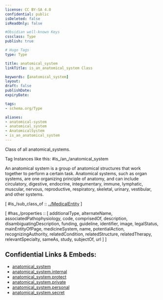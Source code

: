 ```yaml
---
license: CC BY-SA 4.0
confidential: public
isDeleted: false
isReadOnly: false

#Obsidian well-known Keys
cssclass: Type
publish: true

# Hugo Tags
type: Type

title: anatomical_system
linkTitle: is_an_anatomical_system Class

keywords: [anatomical_system]
layout: 
draft: false
publishDate:
expiryDate: 

tags:
- schema.org/Type

aliases:
- anatomical-system
- anatomical_system
- AnatomicalSystem
- is_an_anatomical_system
---
```


Class of all anatomical_systems.

Tag Instances like this: 
#is_/an_/anatomical_system

An anatomical system is a group of anatomical structures that work together to perform a certain task. Anatomical systems, such as organ systems, are one organizing principle of anatomy, and can include circulatory, digestive, endocrine, integumentary, immune, lymphatic, muscular, nervous, reproductive, respiratory, skeletal, urinary, vestibular, and other systems.

[ #is_/sub_class_of :: [../MedicalEntity](../MedicalEntity) ]

[ #has_/properties :: [ additionalType, alternateName, associatedPathophysiology, code, comprisedOf, description, disambiguatingDescription, funding, guideline, identifier, image, legalStatus, mainEntityOfPage, medicineSystem, name, potentialAction, recognizingAuthority, relatedCondition, relatedStructure, relatedTherapy, relevantSpecialty, sameAs, study, subjectOf, url ] ]



## Confidential Links & Embeds: 
- [anatomical_system](../../../../../_public/schema.org/Type/is_a_/medical_entity/anatomical_system.md) 
- [anatomical_system.internal](../../../../../_internal/schema.org/Type/is_a_/medical_entity/anatomical_system.internal.md) 
- [anatomical_system.protect](../../../../../_protect/schema.org/Type/is_a_/medical_entity/anatomical_system.protect.md) 
- [anatomical_system.private](../../../../../_private/schema.org/Type/is_a_/medical_entity/anatomical_system.private.md) 
- [anatomical_system.personal](../../../../../_personal/schema.org/Type/is_a_/medical_entity/anatomical_system.personal.md) 
- [anatomical_system.secret](../../../../../_secret/schema.org/Type/is_a_/medical_entity/anatomical_system.secret.md) 

